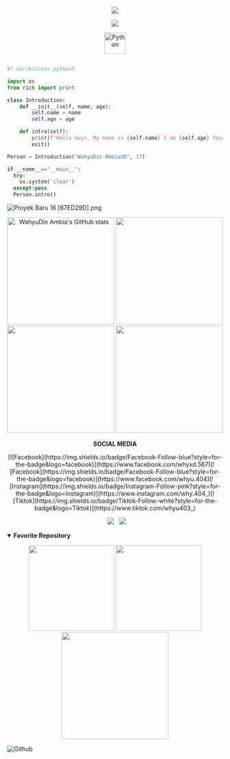 <!--<h1 align="center">Hi 👋, I'm WahyuXD</h1>

<p align="left">
  <img src="https://raw.githubusercontent.com/salesp07/salesp07/output/github-contribution-grid-snake.svg" />
</p>-->
<p align="center">
   <img src="https://img.shields.io/badge/Profile-WahyuDin Ambia-blue?style=flat-square">
<p align="center">
  <img src="https://komarev.com/ghpvc/?username=W4hyuXD&label=Profile+Views&style=flat-square&color=ff0000"/>
</p>
<!--
![Typing SVG](https://readme-typing-svg.herokuapp.com?lines=font=Koulen&size=25&color=light&center=true&width=600&vCenter=true&lines=Hello,+World!)
--->
  <p align="center">
      <a href="https://www.python.org/" target="_blank"><img src="https://img.icons8.com/color/144/000000/python--v1.png" alt="Python" width="50" height="50"/></a>

```python

#! usr/bin/env python3   

import os   
from rich import print

class Introduction:   
    def __init__(self, name, age):
        self.name = name
        self.age = age

    def intro(self):
        print(f'Hello Guys, My name is {self.name} I am {self.age} Years old.')
        exit()    

Person = Introduction("WahyuDin AmbiaXD", 17)   

if __name__=="__main__":
  try:
    os.system('clear')
  except:pass
  Person.intro()
```
![Proyek Baru 16 [67ED29D].png](https://github.com/W4hyuXD/W4hyuXD/assets/131398263/967d35b3-eb0f-490c-b1f8-9137ad3e2014)
<!--
<p align="center"><b>I'm Studying</b></p>
<p align="center">
    <a href="https://www.python.org/" target="_blank"><img src="https://img.icons8.com/color/144/000000/python--v1.png" alt="Python" width="50" height="50"/> </a>
   <a href="https://www.w3.org/html/" target="_blank"> <img src="https://img.icons8.com/color/144/000000/html-5--v1.png" alt="Html5" width="50" height="50"/> </a><a href="https://www.w3schools.com/css/" target="_blank"> <img src="https://img.icons8.com/color/150/000000/css3.png" alt="Css" width="50" height="50"/> </a> <a href="https://developer.mozilla.org/en-US/docs/Web/JavaScript" target="_blank"> <img src="https://img.icons8.com/color/144/000000/javascript--v1.png" alt="javascript" width="50" height="50"/> </a>
</p>
--->
  <p align="center">
     <!---
     <img src="http://github-profile-summary-cards.vercel.app/api/cards/stats?username=W4hyuXD&theme=github_dark" width="300"/>
     --->
     <img src="https://github-readme-stats.vercel.app/api?username=W4hyuXD&show_icons=true&include_all_commits=true&theme=github_dark" alt="WahyuDin Ambia's GitHub stats" width="250"/>
     <img src="https://github-readme-streak-stats.herokuapp.com/?user=W4hyuXD&theme=one_dark_pro" width="250"/>
     <img src="https://github-readme-stats.vercel.app/api/top-langs/?username=W4hyuXD&layout=compact&theme=github_dark&langs_count=12" width="250"/>
     <img src="http://github-profile-summary-cards.vercel.app/api/cards/profile-details?username=W4hyuXD&theme=github_dark" width="250"/><br /></p>
<p align="center"><b>SOCIAL MEDIA</b></p>
<p align="center">[![Facebook](https://img.shields.io/badge/Facebook-Follow-blue?style=for-the-badge&logo=facebook)](https://www.facebook.com/whyxd.567)[![Facebook](https://img.shields.io/badge/Facebook-Follow-blue?style=for-the-badge&logo=facebook)](https://www.facebook.com/whyu.404)[![Instagram](https://img.shields.io/badge/Instagram-Follow-pink?style=for-the-badge&logo=Instagram)](https://www.instagram.com/why.404_)[![Tiktok](https://img.shields.io/badge/Tiktok-Follow-white?style=for-the-badge&logo=Tiktok)](https://www.tiktok.com/whyu403_)
</p>
<p align="center">
&nbsp; <a href="https://Instagram.com/why.404_" target="_blank" rel="noopener noreferrer"><img src="https://img.shields.io/badge/Instagram-pink?logo=Instagram&logoColor=Instagram&labelColor=white"/></a>
&nbsp; <a href="https://wa.me/233506380966?text=Asalamualaikum+bang" target="_blank" rel="noopener noreferrer"><img src="https://img.shields.io/badge/Whatsapp-green?logo=Whatsapp&logoColor=green&labelColor=white"/></a>
</p>
   
 <!--  <img src="https://avatars.githubusercontent.com/u/69158355?v=4" width="120" height="120" align="left">
<center>
<details open>
   <summary><strong>CONTACT ME</strong></summary>
<p align="center">
<a href="https://Instagram.com/why.404_"><img src="https://upload.wikimedia.org/wikipedia/commons/9/95/Instagram_logo_2022.svg" alt="alt text" width="45" height="45"></a> 
<a href="https://wa.me/233506380966?text=Asalamualaikum+bang"><img src="https://img.icons8.com/plasticine/100/000000/whatsapp.png" alt="alt text" width="60" height="60"></a>
<a href="https://www.facebook.com/wahyu.567"><img src="https://upload.wikimedia.org/wikipedia/commons/5/51/Facebook_f_logo_%282019%29.svg" alt="alt text" width="45" height="45"></a>
&nbsp;&nbsp;     &nbsp;&nbsp;    &nbsp;&nbsp;   &nbsp;&nbsp;   &nbsp;&nbsp; 
</p>
--->
</details>
<!--
<p align="center"><b>Contact me</b></p>
<p align="center">
&nbsp; <a href="https://api.whatsapp.com/send/?phone=233506380966&text=Hallo+Bang!"><img src="https://img.shields.io/badge/Whatsapp-CHAT-red?logo=Whatsapp&logoColor=Brightgreen&labelColor=white" /></a></p>
--->
<details open>
   <summary><strong>Favorite Repository</strong></summary>
   <p align="center">
   <a href="https://github.com/W4hyuXD/FaceBF"><img width="200" src="https://github-readme-stats.vercel.app/api/pin/?username=W4hyuXD&repo=FaceBF&theme=github_dark"></a>
   <a href="https://github.com/W4hyuXD/unliShare"><img width="200" src="https://github-readme-stats.vercel.app/api/pin/?username=W4hyuXD&repo=unliShare&theme=github_dark"></a>
   <a href="https://github.com/W4hyuXD/Commenter"><img width="250" src="https://github-readme-stats.vercel.app/api/pin/?username=W4hyuXD&repo=Commenter&theme=github_dark"width="250"></a>
  <!-- <a href="https://github.com/WahyuuXD/multiTools"><img width="400" src="https://github-readme-stats.vercel.app/api/pin/?username=WahyuuXD&repo=multiTools&theme=github_dark"></a>-->
</details>
<img lebar="55%" align="kanan" alt="Github" src="https://raw.githubusercontent.com/onimur/.github/master/.resources/git-header.svg" /></p>
<!--
**WahyuuXD/WahyuuXD** is a ✨ _special_ ✨ repository because its `README.md` (this file) appears on your GitHub profile.

Here are some ideas to get you started:

- 🔭 I’m currently working on ...
- 🌱 I’m currently learning ...
- 👯 I’m looking to collaborate on ...
- 🤔 I’m looking for help with ...
- 💬 Ask me about ...
- 📫 How to reach me: ...
- 😄 Pronouns: ...
- ⚡ Fun fact: ...
-->





